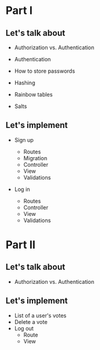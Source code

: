 # Part I

## Let's talk about
* Authorization vs. Authentication

* Authentication
* How to store passwords
* Hashing
* Rainbow tables
* Salts

## Let's implement
* Sign up
  * Routes
  * Migration
  * Controller
  * View
  * Validations 

* Log in
  * Routes 
  * Controller 
  * View
  * Validations

# Part II

## Let's talk about

* Authorization vs. Authentication

## Let's implement

* List of a user's votes
* Delete a vote
* Log out
  * Route
  * View
